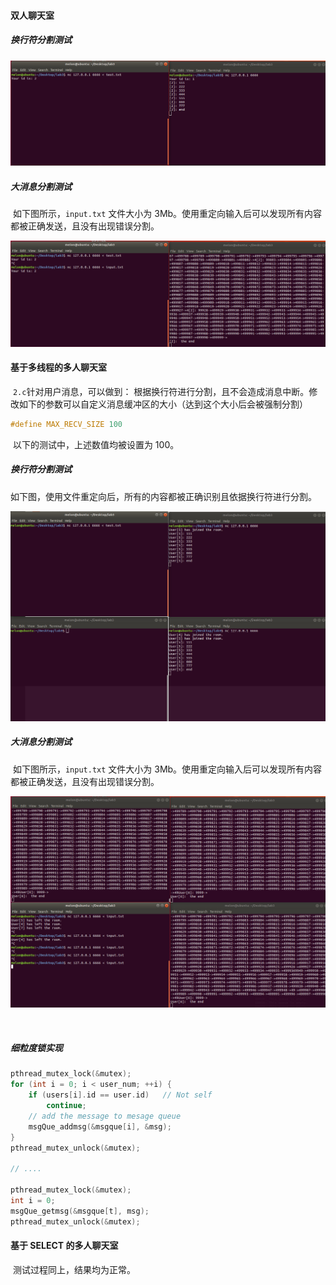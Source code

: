 

#### 双人聊天室

##### 换行符分割测试

![image-20220529165650727](pics/1-enter.png)

##### 大消息分割测试

​		如下图所示，`input.txt` 文件大小为 3Mb。使用重定向输入后可以发现所有内容都被正确发送，且没有出现错误分割。

![image-20220529170051389](pics/1-big.png)



#### 基于多线程的多人聊天室

​		`2.c`针对用户消息，可以做到： 根据换行符进行分割，且不会造成消息中断。修改如下的参数可以自定义消息缓冲区的大小（达到这个大小后会被强制分割）

```c
#define MAX_RECV_SIZE 100
```

​		以下的测试中，上述数值均被设置为 100。

##### 换行符分割测试

​		如下图，使用文件重定向后，所有的内容都被正确识别且依据换行符进行分割。

![image-20220529164227440](pics/2-enter.png)

##### 大消息分割测试

​		如下图所示，`input.txt` 文件大小为 3Mb。使用重定向输入后可以发现所有内容都被正确发送，且没有出现错误分割。

![image-20220529165033149](pics/2-big.png)

​		

##### 细粒度锁实现

```c
pthread_mutex_lock(&mutex);
for (int i = 0; i < user_num; ++i) {
    if (users[i].id == user.id)   // Not self
        continue;
    // add the message to mesage queue
    msgQue_addmsg(&msgque[i], &msg);
}
pthread_mutex_unlock(&mutex);

// ....

pthread_mutex_lock(&mutex);        
int i = 0;
msgQue_getmsg(&msgque[t], msg);       
pthread_mutex_unlock(&mutex);
```



#### 基于 SELECT 的多人聊天室

​		测试过程同上，结果均为正常。